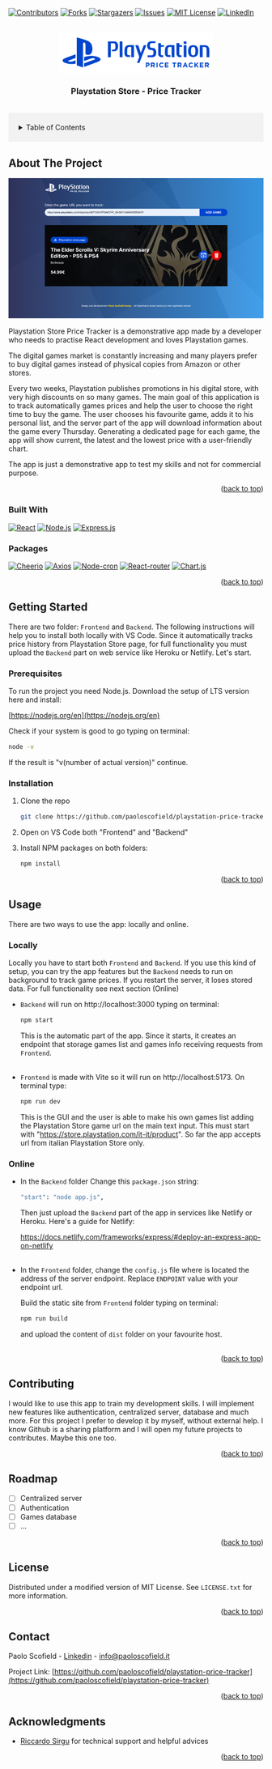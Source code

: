 <!-- Improved compatibility of back to top link: See: https://github.com/othneildrew/Best-README-Template/pull/73 -->

<a name="readme-top"></a>

<!--
*** Thanks for checking out the Best-README-Template. If you have a suggestion
*** that would make this better, please fork the repo and create a pull request
*** or simply open an issue with the tag "enhancement".
*** Don't forget to give the project a star!
*** Thanks again! Now go create something AMAZING! :D
-->

<!-- PROJECT SHIELDS -->
<!--
*** I'm using markdown "reference style" links for readability.
*** Reference links are enclosed in brackets [ ] instead of parentheses ( ).
*** See the bottom of this document for the declaration of the reference variables
*** for contributors-url, forks-url, etc. This is an optional, concise syntax you may use.
*** https://www.markdownguide.org/basic-syntax/#reference-style-links
-->

[![Contributors][contributors-shield]][contributors-url]
[![Forks][forks-shield]][forks-url]
[![Stargazers][stars-shield]][stars-url]
[![Issues][issues-shield]][issues-url]
[![MIT License][license-shield]][license-url]
[![LinkedIn][linkedin-shield]][linkedin-url]

<!-- PROJECT LOGO -->
<br />
<div align="center">
  <a href="https://github.com/paoloscofield/playstation-price-tracker">
    <img src="images/logo.png" alt="Logo" height="80">
  </a>
<h3 align="center">Playstation Store - Price Tracker</h3>

</div>
<br />
<!-- TABLE OF CONTENTS -->
<details style='background-color: #f2f2f2; padding: 20px;'>
  <summary>Table of Contents</summary>
  <ol>
    <li>
      <a href="#about-the-project">About The Project</a>
      <ul>
        <li><a href="#built-with">Built With</a></li>
        <li><a href="#packages">Packages</a></li>
      </ul>
    </li>
    <li>
      <a href="#getting-started">Getting Started</a>
      <ul>
        <li><a href="#prerequisites">Prerequisites</a></li>
        <li><a href="#installation">Installation</a></li>
      </ul>
    </li>
    <li><a href="#usage">Usage</a></li>
    <li><a href="#contributing">Contributing</a></li>
    <li><a href="#roadmap">Roadmap</a></li>
    <li><a href="#license">License</a></li>
    <li><a href="#contact">Contact</a></li>
  </ol>
</details>

<!-- ABOUT THE PROJECT -->

## About The Project

[![Product Name Screen Shot][product-screenshot]](https://github.com/paoloscofield/playstation-price-tracker)

Playstation Store Price Tracker is a demonstrative app made by a developer who needs to practise React development and loves Playstation games.

The digital games market is constantly increasing and many players prefer to buy digital games instead of physical copies from Amazon or other stores.<br>

Every two weeks, Playstation publishes promotions in his digital store, with very high discounts on so many games. The main goal of this application is to track automatically games prices and help the user to choose the right time to buy the game. The user chooses his favourite game, adds it to his personal list, and the server part of the app will download information about the game every Thursday. Generating a dedicated page for each game, the app will show current, the latest and the lowest price with a user-friendly chart.

The app is just a demonstrative app to test my skills and not for commercial purpose.

<p align="right">(<a href="#readme-top">back to top</a>)</p>

### Built With

[![React][React.js]][React-url]
[![Node.js][Node.js]][Node-url]
[![Express.js][Express.js]][Express.js-url]

### Packages

[![Cheerio][Cheerio]][Cheerio-url]
[![Axios][Axios]][Axios-url]
[![Node-cron][Node-cron]][Node-cron-url]
[![React-router][React-router]][React-router-url]
[![Chart.js][Chart.js]][Chart.js-url]

<p align="right">(<a href="#readme-top">back to top</a>)</p>

<!-- GETTING STARTED -->

## Getting Started

There are two folder: `Frontend` and `Backend`. The following instructions will help you to install both locally with VS Code.
Since it automatically tracks price history from Playstation Store page, for full functionality you must upload the `Backend` part on web service like Heroku or Netlify. Let's start.

### Prerequisites

To run the project you need Node.js. Download the setup of LTS version here and install:

[https://nodejs.org/en](https://nodejs.org/en)

Check if your system is good to go typing on terminal:

```sh
node -v
```

If the result is "v(number of actual version)" continue.

### Installation

1. Clone the repo

   ```sh
   git clone https://github.com/paoloscofield/playstation-price-tracker
   ```

2. Open on VS Code both "Frontend" and "Backend"

3. Install NPM packages on both folders:
   ```sh
   npm install
   ```

<p align="right">(<a href="#readme-top">back to top</a>)</p>

<!-- USAGE EXAMPLES -->

## Usage

There are two ways to use the app: locally and online.

### Locally

Locally you have to start both `Frontend` and `Backend`. If you use this kind of setup, you can try the app features but the `Backend` needs to run on background to track game prices. If you restart the server, it loses stored data. For full functionality see next section (Online)

- `Backend` will run on http://localhost:3000 typing on terminal:

  ```sh
  npm start
  ```

  This is the automatic part of the app. Since it starts, it creates an endpoint that storage games list and games info receiving requests from `Frontend`.
  <br>
  <br>

- `Frontend` is made with Vite so it will run on http://localhost:5173. On terminal type:

  ```sh
  npm run dev
  ```

  This is the GUI and the user is able to make his own games list adding the Playstation Store game url on the main text input. This must start with "https://store.playstation.com/it-it/product". So far the app accepts url from italian Playstation Store only.

### Online

- In the `Backend` folder Change this `package.json` string:

  ```sh
  "start": "node app.js",
  ```

  Then just upload the `Backend` part of the app in services like Netlify or Heroku. Here's a guide for Netlify:

  https://docs.netlify.com/frameworks/express/#deploy-an-express-app-on-netlify
  <br>
  <br>

- In the `Frontend` folder, change the `config.js` file where is located the address of the server endpoint. Replace `ENDPOINT` value with your endpoint url.

  Build the static site from `Frontend` folder typing on terminal:

  ```sh
  npm run build
  ```

  and upload the content of `dist` folder on your favourite host.
  <br/>
  <br/>

<p align="right">(<a href="#readme-top">back to top</a>)</p>

<!-- CONTRIBUTING -->

## Contributing

I would like to use this app to train my development skills. I will implement new features like authentication, centralized server, database and much more. For this project I prefer to develop it by myself, without external help. I know Github is a sharing platform and I will open my future projects to contributes. Maybe this one too.

<p align="right">(<a href="#readme-top">back to top</a>)</p>

<!-- ROADMAP -->

## Roadmap

- [ ] Centralized server
- [ ] Authentication
- [ ] Games database
- [ ] ...

<p align="right">(<a href="#readme-top">back to top</a>)</p>

<!-- LICENSE -->

## License

Distributed under a modified version of MIT License. See `LICENSE.txt` for more information.

<p align="right">(<a href="#readme-top">back to top</a>)</p>

<!-- CONTACT -->

## Contact

Paolo Scofield - [Linkedin](https://www.linkedin.com/company/paolo-scofield-design/) - info@paoloscofield.it

Project Link: [https://github.com/paoloscofield/playstation-price-tracker](https://github.com/paoloscofield/playstation-price-tracker)

<p align="right">(<a href="#readme-top">back to top</a>)</p>

<!-- ACKNOWLEDGMENTS -->

## Acknowledgments

- [Riccardo Sirgu](https://github.com/ricsirigu) for technical support and helpful advices

<p align="right">(<a href="#readme-top">back to top</a>)</p>

<!-- MARKDOWN LINKS & IMAGES -->
<!-- https://www.markdownguide.org/basic-syntax/#reference-style-links -->

[contributors-shield]: https://img.shields.io/github/contributors/paoloscofield/playstation-price-tracker.svg?style=for-the-badge
[contributors-url]: https://github.com/paoloscofield/playstation-price-tracker/graphs/contributors
[forks-shield]: https://img.shields.io/github/forks/paoloscofield/playstation-price-tracker.svg?style=for-the-badge
[forks-url]: https://github.com/paoloscofield/playstation-price-tracker/network/members
[stars-shield]: https://img.shields.io/github/stars/github_username/repo_name.svg?style=for-the-badge
[stars-url]: https://github.com/github_username/repo_name/stargazers
[issues-shield]: https://img.shields.io/github/issues/github_username/repo_name.svg?style=for-the-badge
[issues-url]: https://github.com/paoloscofield/playstation-price-tracker/issues
[license-shield]: https://img.shields.io/github/license/paoloscofield/playstation-price-tracker.svg?style=for-the-badge
[license-url]: https://github.com/paoloscofield/playstation-price-tracker/blob/main/LICENSE.txt
[linkedin-shield]: https://img.shields.io/badge/-LinkedIn-black.svg?style=for-the-badge&logo=linkedin&colorB=555
[linkedin-url]: https://www.linkedin.com/company/paolo-scofield-design
[product-screenshot]: images/screenshot.png

<!-- Badge packages -->

[React.js]: https://img.shields.io/badge/React-20232A?style=for-the-badge&logo=react&logoColor=61DAFB
[React-url]: https://reactjs.org/
[Node.js]: https://img.shields.io/badge/Node.js-393?logo=nodedotjs&logoColor=fff&style=for-the-badge
[Node-url]: https://nodejs.org/en
[Express.js]: https://img.shields.io/badge/Express-000?logo=express&logoColor=fff&style=for-the-badge
[Express.js-url]: https://expressjs.com/
[Cheerio]: https://img.shields.io/badge/Cheerio-E88C1F?logo=cheerio&logoColor=fff&style=for-the-badge
[Cheerio-url]: https://cheerio.js.org/
[Axios]: https://img.shields.io/badge/Axios-5A29E4?logo=axios&logoColor=fff&style=for-the-badge
[Axios-url]: https://axios-http.com/
[Node-cron]: https://img.shields.io/badge/NPM-Node--cron-%2300BAA9?style=for-the-badge
[Node-cron-url]: https://github.com/kelektiv/node-cron
[React-router]: https://img.shields.io/badge/React%20Router-CA4245?logo=reactrouter&logoColor=fff&style=for-the-badge
[React-router-url]: https://reactrouter.com/en/main
[Chart.js]: https://img.shields.io/badge/Chart.js-FF6384?logo=chartdotjs&logoColor=fff&style=for-the-badge
[Chart.js-url]: https://www.chartjs.org/
[Nodemon]: https://img.shields.io/badge/Nodemon-76D04B?logo=nodemon&logoColor=fff&style=for-the-badge
[Nodemon-url]: https://nodemon.io/
